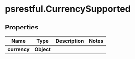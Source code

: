 # psrestful.CurrencySupported

## Properties
Name | Type | Description | Notes
------------ | ------------- | ------------- | -------------
**currency** | **Object** |  | 
